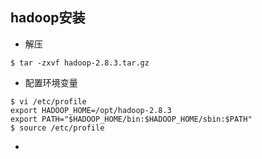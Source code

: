 ## hadoop安装 ##
- 解压
```
$ tar -zxvf hadoop-2.8.3.tar.gz
```
- 配置环境变量
```
$ vi /etc/profile
export HADOOP_HOME=/opt/hadoop-2.8.3
export PATH="$HADOOP_HOME/bin:$HADOOP_HOME/sbin:$PATH"
$ source /etc/profile
```
- 